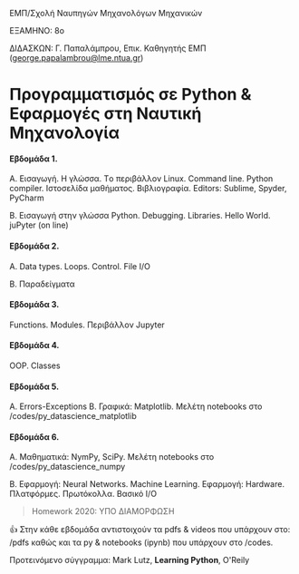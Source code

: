 ΕΜΠ/Σχολή Ναυπηγών Μηχανολόγων Μηχανικών

ΕΞΑΜΗΝΟ: 8ο

ΔΙΔΑΣΚΩΝ: Γ. Παπαλάμπρου, Επικ. Καθηγητής ΕΜΠ (george.papalambrou@lme.ntua.gr)

# Προγραμματισμός σε Python & Εφαρμογές στη Ναυτική Μηχανολογία 


#### Εβδομάδα 1. 

A. Εισαγωγή. Η γλώσσα. Τo περιβάλλον Linux. Command line. Python compiler. Ιστοσελίδα μαθήματος. Βιβλιογραφία. Editors: Sublime, Spyder, PyCharm

B. Εισαγωγή στην γλώσσα Python. Debugging. Libraries. Hello World. juPyter (on line)

#### Εβδομάδα 2. 
Α. Data types. Loops. Control. File I/O

Β. Παραδείγματα

#### Εβδομάδα 3. 
Functions. Modules. Περιβάλλον Jupyter 

#### Εβδομάδα 4. 
OOP. Classes

#### Εβδομάδα 5. 
A. Errors-Exceptions
B. Γραφικά: Matplotlib. Μελέτη notebooks στο /codes/py_datascience_matplotlib

#### Εβδομάδα 6. 
Α. Μαθηματικά: NymPy, SciPy. Μελέτη notebooks στο /codes/py_datascience_numpy

Β. Εφαρμογή: Neural Networks. Machine Learning. Εφαρμογή: Hardware.  Πλατφόρμες. Πρωτόκολλα. Βασικό Ι/Ο


> Homework 2020: ΥΠΟ ΔΙΑΜΟΡΦΩΣΗ

:+1: Στην κάθε εβδομάδα αντιστοιχούν τα pdfs & videos που υπάρχουν στο: /pdfs καθώς και τα py & notebooks (ipynb) που υπάρχουν στο /codes.

Προτεινόμενο σύγγραμμα: Mark Lutz, **Learning Python**, O'Reily
